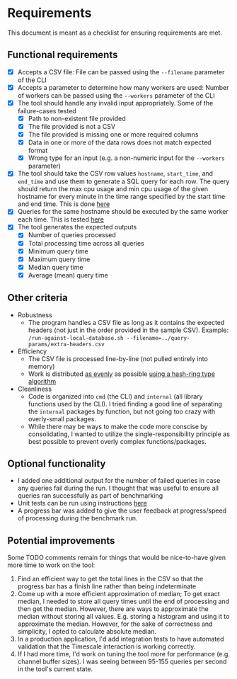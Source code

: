 # Requirements

This document is meant as a checklist for ensuring requirements are met.

## Functional requirements

- [x] Accepts a CSV file: File can be passed using the `--filename` parameter of the CLI
- [x] Accepts a parameter to determine how many workers are used: Number of workers can be passed using the `--workers` parameter of the CLI
- [x] The tool should handle any invalid input appropriately. Some of the failure-cases tested
  - [x] Path to non-existent file provided
  - [x] The file provided is not a CSV
  - [x] The file provided is missing one or more required columns
  - [x] Data in one or more of the data rows does not match expected format
  - [x] Wrong type for an input (e.g. a non-numeric input for the `--workers` parameter)
- [x] The tool should take the CSV row values `hostname`, `start_time`, and `end_time` and use them to
      generate a SQL query for each row. The query should return the max cpu usage and min cpu usage of the
      given hostname for every minute in the time range specified by the start time and end time. This is done [here](./benchmarking-tool/internal/database/queries.go#L5-L16)
- [x] Queries for the same hostname should be executed by the same worker each time. This is tested [here](benchmarking-tool/internal/benchmarking/worker_assigner_test.go#L10-L21)
- [x] The tool generates the expected outputs
  - [x] Number of queries processed
  - [x] Total processing time across all queries
  - [x] Minimum query time
  - [x] Maximum query time
  - [x] Median query time
  - [x] Average (mean) query time

## Other criteria

- Robustness
  - The program handles a CSV file as long as it contains the expected headers (not just in the order
    provided in the sample CSV). Example: `/run-against-local-database.sh --filename=../query-params/extra-headers.csv`
- Efficiency
  - The CSV file is processed line-by-line (not pulled entirely into memory)
  - Work is distributed [as evenly](benchmarking-tool/internal/benchmarking/worker_assigner_test.go#L23-L45) as possible [using a hash-ring type algorithm](./benchmarking-tool/internal/benchmarking/worker_assigner.go#L9-L18)
- Cleanliness
  - Code is organized into `cmd` (the CLI) and `internal` (all library functions used by the CLI). I tried finding a good line of separating the `internal` packages by function, but not going too crazy with overly-small packages.
  - While there may be ways to make the code more conscise by consolidating, I wanted to utilize the single-responsibility principle as best possible to prevent overly complex functions/packages.

## Optional functionality

- I added one additional output for the number of failed queries in case any queries fail during the run. I thought that was useful to ensure all queries ran successfully as part of benchmarking
- Unit tests can be run using instructions [here](./README.md#running-tests)
- A progress bar was added to give the user feedback at progress/speed of processing during
  the benchmark run.

## Potential improvements

Some TODO comments remain for things that would be nice-to-have given more time to work on the tool:

1. Find an efficient way to get the total lines in the CSV so that the progress bar has a finish line
   rather than being indeterminate
2. Come up with a more efficient approximation of median; To get exact median, I needed to store all query times until the end of processing and then get the median. However, there are ways to approximate the median without storing all values. E.g. storing a histogram and using it to approximate the median. However, for the sake of correctness and simplicity, I opted to calculate absolute median.
3. In a production application, I'd add integration tests to have automated validation that the Timescale interaction is working correctly.
4. If I had more time, I'd work on tuning the tool more for performance (e.g. channel buffer sizes). I was seeing between 95-155 queries per second in the tool's current state.
